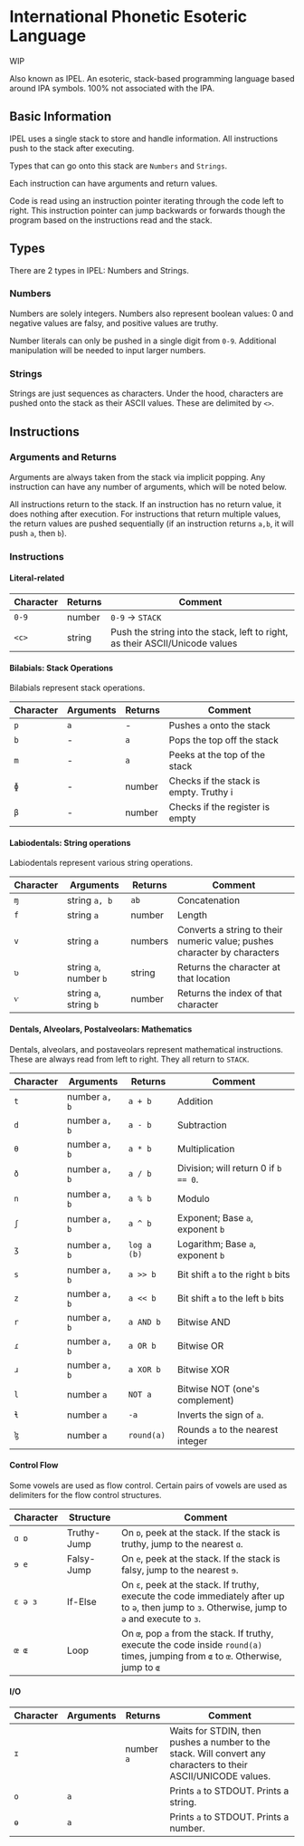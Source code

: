 # International Phonetic Esoteric Language
WIP

Also known as IPEL. An esoteric, stack-based programming language based around IPA symbols. 100% not associated with the IPA.

## Basic Information
IPEL uses a single stack to store and handle information. All instructions push to the stack after executing.

Types that can go onto this stack are `Numbers` and `Strings`.

Each instruction can have arguments and return values.

Code is read using an instruction pointer iterating through the code left to right. This instruction pointer can jump backwards or forwards though the program based on the instructions read and the stack.

## Types
There are 2 types in IPEL: Numbers and Strings.
### Numbers
Numbers are solely integers. Numbers also represent boolean values: 0 and negative values are falsy, and positive values are truthy.

Number literals can only be pushed in a single digit from `0-9`. Additional manipulation will be needed to input larger numbers.

### Strings
Strings are just sequences as characters. Under the hood, characters are pushed onto the stack as their ASCII values. These are delimited by `<>`.

## Instructions
### Arguments and Returns
Arguments are always taken from the stack via implicit popping. Any instruction can have any number of arguments, which will be noted below.

All instructions return to the stack. If an instruction has no return value, it does nothing after execution. For instructions that return multiple values, the return values are pushed sequentially (if an instruction returns `a,b`, it will push `a`, then `b`).

### Instructions
#### Literal-related
Character | Returns | Comment
-|-|-
`0-9` | number | `0-9` → `STACK`
`<c>` | string | Push the string into the stack, left to right, as their ASCII/Unicode values

#### Bilabials: Stack Operations
Bilabials represent stack operations.

Character | Arguments | Returns | Comment
-|-|-|-
`p` | `a` | - | Pushes `a` onto the stack
`b` | - | `a` | Pops the top off the stack
`m` | - | `a` | Peeks at the top of the stack
`ɸ` | - | number | Checks if the stack is empty. Truthy i
`β` | - | number | Checks if the register is empty

#### Labiodentals: String operations
Labiodentals represent various string operations.

Character | Arguments | Returns | Comment
-|-|-|-
`ɱ` | string `a, b` | `ab` | Concatenation
`f` | string `a`    | number | Length
`v` | string `a`    | numbers | Converts a string to their numeric value; pushes character by characters
`ʋ` | string `a`, number `b` | string | Returns the character at that location
`ⱱ` | string `a`, string `b` | number | Returns the index of that character

#### Dentals, Alveolars, Postalveolars: Mathematics
Dentals, alveolars, and postaveolars represent mathematical instructions. These are always read from left to right. They all return to `STACK`.

Character | Arguments | Returns | Comment
-|-|-|-
`t` | number `a, b` | `a + b` | Addition
`d` | number `a, b` | `a - b` | Subtraction
`θ` | number `a, b` | `a * b` | Multiplication
`ð` | number `a, b` | `a / b` | Division; will return 0 if `b == 0`.
`n` | number `a, b` | `a % b` | Modulo
`ʃ` | number `a, b` | `a ^ b` | Exponent; Base `a`, exponent `b`
`ʒ` | number `a, b` | `log a (b)` | Logarithm; Base `a`, exponent `b`
`s` | number `a, b` | `a >> b`| Bit shift `a` to the right `b` bits
`z` | number `a, b` | `a << b`| Bit shift `a` to the left `b` bits
`r` | number `a, b` | `a AND b` | Bitwise AND
`ɾ` | number `a, b` | `a OR b` | Bitwise OR
`ɹ` | number `a, b` | `a XOR b` | Bitwise XOR
`l` | number `a`    | `NOT a` | Bitwise NOT (one's complement)
`ɬ` | number `a`    | `-a` | Inverts the sign of `a`.
`ɮ` | number `a`    | `round(a)` | Rounds `a` to the nearest integer

#### Control Flow
Some vowels are used as flow control. Certain pairs of vowels are used as delimiters for the flow control structures.

Character | Structure | Comment
-|-|-
`ɑ ɒ` | Truthy-Jump | On `ɒ`, peek at the stack. If the stack is truthy, jump to the nearest `ɑ`.
`ɘ e` | Falsy-Jump | On `e`, peek at the stack. If the stack is falsy, jump to the nearest `ɘ`.
`ɛ ə ɜ` | If-Else | On `ɛ`, peek at the stack. If truthy, execute the code immediately after up to `ə`, then jump to `ɜ`. Otherwise, jump to `ə` and execute to `ɜ`.
`œ ɶ` | Loop | On `œ`, pop `a` from the stack. If truthy, execute the code inside `round(a)` times, jumping from `ɶ` to `œ`. Otherwise, jump to `ɶ`


#### I/O
Character | Arguments | Returns | Comment
-|-|-|-
`ɪ` | | number `a` | Waits for STDIN, then pushes a number to the stack. Will convert any characters to their ASCII/UNICODE values.
`o` | `a` | | Prints `a` to STDOUT. Prints a string.
`ɵ` | `a` | | Prints `a` to STDOUT. Prints a number.
